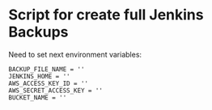 # Script for create full Jenkins Backups

Need to set next environment variables:

```
BACKUP_FILE_NAME = ''
JENKINS_HOME = ''
AWS_ACCESS_KEY_ID = ''
AWS_SECRET_ACCESS_KEY = ''
BUCKET_NAME = ''
```
